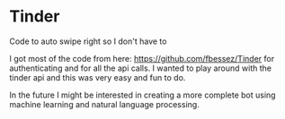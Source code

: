 # Tinder
Code to auto swipe right so I don't have to

I got most of the code from here: https://github.com/fbessez/Tinder for authenticating and for all the api calls. I wanted to play around with the tinder api and this was very easy and fun to do. 

In the future I might be interested in creating a more complete bot using machine learning and natural language processing.
